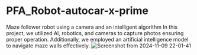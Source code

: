 # PFA_Robot-autocar-x-prime
Maze follower robot using a camera and an intelligent algorithm In this project, we utilized AI, robotics, and cameras to capture photos ensuring proper operation. Additionally, we employed an artificial intelligence model to navigate maze walls effectively.
![Screenshot from 2024-11-09 22-01-41](https://github.com/user-attachments/assets/5a1af58b-4458-4fd6-b186-9bd9eb73c9b9)

